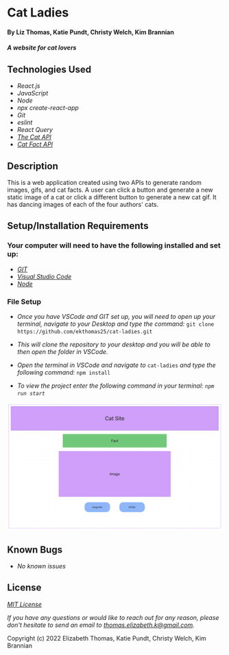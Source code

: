 # Cat Ladies

#### By Liz Thomas, Katie Pundt, Christy Welch, Kim Brannian

#### _A website for cat lovers_

## Technologies Used

* _React.js_
* _JavaScript_
* _Node_
* _npx create-react-app_
* _Git_
* _eslint_
* _React Query_
* _[The Cat API](https://thecatapi.com/)_
* _[Cat Fact API](https://alexwohlbruck.github.io/cat-facts/docs/)_

## Description
This is a web application created using two APIs to generate random images, gifs, and cat facts. A user can click a button and generate a new static image of a cat or click a different button to generate a new cat gif. It has dancing images of each of the four authors' cats.

## Setup/Installation Requirements

### Your computer will need to have the following installed and set up:
* _[GIT](https://docs.github.com/en/get-started/quickstart/set-up-git)_
* _[Visual Studio Code](https://code.visualstudio.com/download)_
* _[Node](https://nodejs.dev/learn/how-to-install-nodejs)_

### File Setup

* _Once you have VSCode and GIT set up, you will need to open up your terminal, navigate to your Desktop and type the command:_
`git clone https://github.com/ekthomas25/cat-ladies.git`

* _This will clone the repository to your desktop and you will be able to then open the folder in VSCode._
* _Open the terminal in VSCode and navigate to_ `cat-ladies` _and type the following command:_ `npm install`
* _To view the project enter the following command in your terminal: `npm run start`_

<img src="./src/images/component-diagram.png" />

## Known Bugs

* _No known issues_

## License
_[MIT License](https://opensource.org/licenses/MIT)_

_If you have any questions or would like to reach out for any reason, please don't hesitate to send an email to [thomas.elizabeth.k@gmail.com](mailto:thomas.elizabeth.k@gmail.com)._

Copyright (c) 2022 Elizabeth Thomas, Katie Pundt, Christy Welch, Kim Brannian